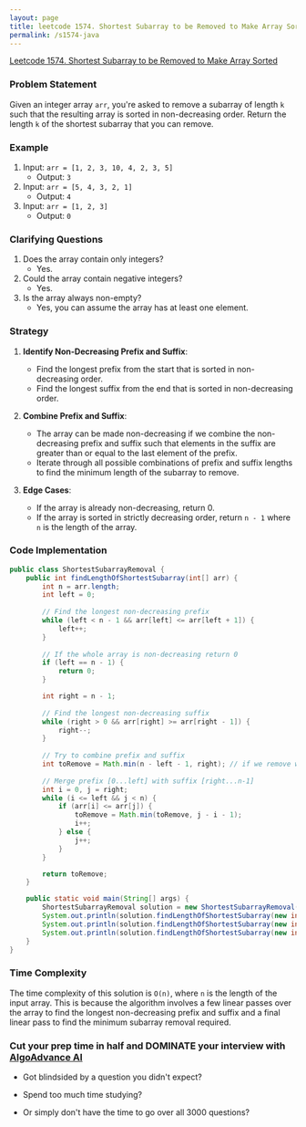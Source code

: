 ```yaml
---
layout: page
title: leetcode 1574. Shortest Subarray to be Removed to Make Array Sorted
permalink: /s1574-java
---
```

[Leetcode 1574. Shortest Subarray to be Removed to Make Array Sorted](https://algoadvance.github.io/algoadvance/l1574)
### Problem Statement

Given an integer array `arr`, you're asked to remove a subarray of length `k` such that the resulting array is sorted in non-decreasing order. Return the length `k` of the shortest subarray that you can remove.

### Example
1. Input: `arr = [1, 2, 3, 10, 4, 2, 3, 5]`
   - Output: `3`
2. Input: `arr = [5, 4, 3, 2, 1]`
   - Output: `4`
3. Input: `arr = [1, 2, 3]`
   - Output: `0`

### Clarifying Questions
1. Does the array contain only integers?
    - Yes.
2. Could the array contain negative integers?
    - Yes.
3. Is the array always non-empty?
    - Yes, you can assume the array has at least one element.

### Strategy
1. **Identify Non-Decreasing Prefix and Suffix**:
   - Find the longest prefix from the start that is sorted in non-decreasing order.
   - Find the longest suffix from the end that is sorted in non-decreasing order.
   
2. **Combine Prefix and Suffix**:
   - The array can be made non-decreasing if we combine the non-decreasing prefix and suffix such that elements in the suffix are greater than or equal to the last element of the prefix.
   - Iterate through all possible combinations of prefix and suffix lengths to find the minimum length of the subarray to remove.
   
3. **Edge Cases**:
   - If the array is already non-decreasing, return 0.
   - If the array is sorted in strictly decreasing order, return `n - 1` where `n` is the length of the array.

### Code Implementation

```java
public class ShortestSubarrayRemoval {
    public int findLengthOfShortestSubarray(int[] arr) {
        int n = arr.length;
        int left = 0;
        
        // Find the longest non-decreasing prefix
        while (left < n - 1 && arr[left] <= arr[left + 1]) {
            left++;
        }
        
        // If the whole array is non-decreasing return 0
        if (left == n - 1) {
            return 0;
        }

        int right = n - 1;
        
        // Find the longest non-decreasing suffix
        while (right > 0 && arr[right] >= arr[right - 1]) {
            right--;
        }
        
        // Try to combine prefix and suffix
        int toRemove = Math.min(n - left - 1, right); // if we remove whole prefix or suffix
        
        // Merge prefix [0...left] with suffix [right...n-1]
        int i = 0, j = right;
        while (i <= left && j < n) {
            if (arr[i] <= arr[j]) {
                toRemove = Math.min(toRemove, j - i - 1);
                i++;
            } else {
                j++;
            }
        }

        return toRemove;
    }

    public static void main(String[] args) {
        ShortestSubarrayRemoval solution = new ShortestSubarrayRemoval();
        System.out.println(solution.findLengthOfShortestSubarray(new int[]{1, 2, 3, 10, 4, 2, 3, 5})); // Output: 3
        System.out.println(solution.findLengthOfShortestSubarray(new int[]{5, 4, 3, 2, 1})); // Output: 4
        System.out.println(solution.findLengthOfShortestSubarray(new int[]{1, 2, 3})); // Output: 0
    }
}
```

### Time Complexity
The time complexity of this solution is `O(n)`, where `n` is the length of the input array. This is because the algorithm involves a few linear passes over the array to find the longest non-decreasing prefix and suffix and a final linear pass to find the minimum subarray removal required.


### Cut your prep time in half and DOMINATE your interview with [AlgoAdvance AI](https://algoAdvance.com)

- Got blindsided by a question you didn't expect?

- Spend too much time studying?

- Or simply don't have the time to go over all 3000 questions?

